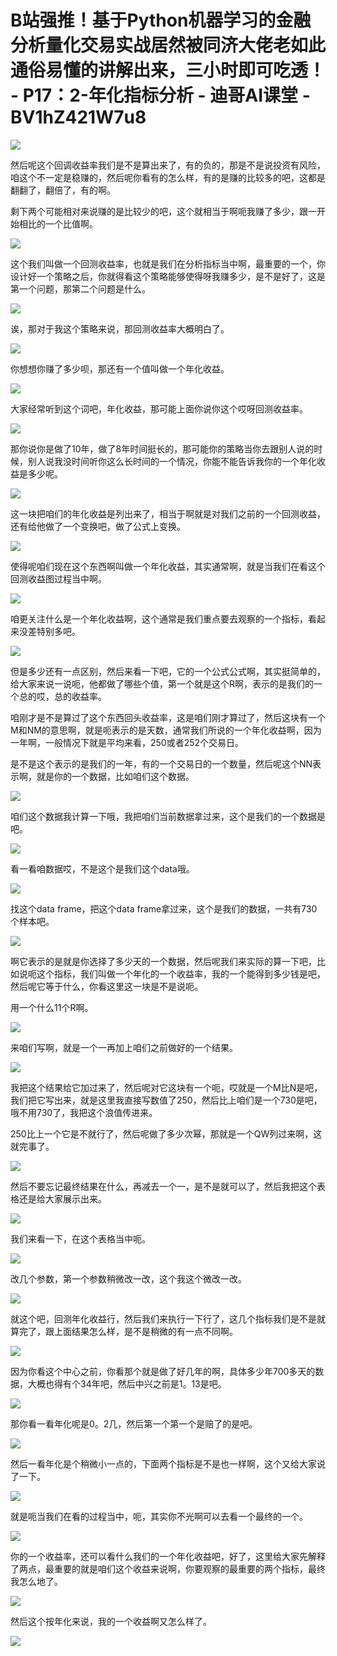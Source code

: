 # B站强推！基于Python机器学习的金融分析量化交易实战居然被同济大佬老如此通俗易懂的讲解出来，三小时即可吃透！ - P17：2-年化指标分析 - 迪哥AI课堂 - BV1hZ421W7u8

![](img/00e5a7275a00e6f4d3826e1f4d1d5fdb_0.png)

然后呢这个回调收益率我们是不是算出来了，有的负的，那是不是说投资有风险，咱这个不一定是稳赚的，然后呢你看有的怎么样，有的是赚的比较多的吧，这都是翻翻了，翻倍了，有的啊。

剩下两个可能相对来说赚的是比较少的吧，这个就相当于啊呃我赚了多少，跟一开始相比的一个比值啊。

![](img/00e5a7275a00e6f4d3826e1f4d1d5fdb_2.png)

这个我们叫做一个回测收益率，也就是我们在分析指标当中啊，最重要的一个，你设计好一个策略之后，你就得看这个策略能够使得呀我赚多少，是不是好了，这是第一个问题，那第二个问题是什么。



![](img/00e5a7275a00e6f4d3826e1f4d1d5fdb_4.png)

诶，那对于我这个策略来说，那回测收益率大概明白了。

![](img/00e5a7275a00e6f4d3826e1f4d1d5fdb_6.png)

你想想你赚了多少呗，那还有一个值叫做一个年化收益。

![](img/00e5a7275a00e6f4d3826e1f4d1d5fdb_8.png)

大家经常听到这个词吧，年化收益，那可能上面你说你这个哎呀回测收益率。

![](img/00e5a7275a00e6f4d3826e1f4d1d5fdb_10.png)

那你说你是做了10年，做了8年时间挺长的，那可能你的策略当你去跟别人说的时候，别人说我没时间听你这么长时间的一个情况，你能不能告诉我你的一个年化收益是多少呢。



![](img/00e5a7275a00e6f4d3826e1f4d1d5fdb_12.png)

这一块把咱们的年化收益是列出来了，相当于啊就是对我们之前的一个回测收益，还有给他做了一个变换吧，做了公式上变换。



![](img/00e5a7275a00e6f4d3826e1f4d1d5fdb_14.png)

使得呢咱们现在这个东西啊叫做一个年化收益，其实通常啊，就是当我们在看这个回测收益图过程当中啊。

![](img/00e5a7275a00e6f4d3826e1f4d1d5fdb_16.png)

咱更关注什么是一个年化收益啊，这个通常是我们重点要去观察的一个指标，看起来没差特别多吧。

![](img/00e5a7275a00e6f4d3826e1f4d1d5fdb_18.png)

但是多少还有一点区别，然后来看一下吧，它的一个公式公式啊，其实挺简单的，给大家来说一说呃，他都做了哪些个值，第一个就是这个R啊，表示的是我们的一个总的哎，总的收益率。

咱刚才是不是算过了这个东西回头收益率，这是咱们刚才算过了，然后这块有一个M和NM的意思啊，就是呃表示的是天数，通常我们所说的一个年化收益啊，因为一年啊，一般情况下就是平均来看，250或者252个交易日。

是不是这个表示的是我们的一年，有的一个交易日的一个数量，然后呢这个NN表示啊，就是你的一个数据，比如咱们这个数据。



![](img/00e5a7275a00e6f4d3826e1f4d1d5fdb_20.png)

咱们这个数据我计算一下哦，我把咱们当前数据拿过来，这个是我们的一个数据是吧。

![](img/00e5a7275a00e6f4d3826e1f4d1d5fdb_22.png)

看一看咱数据哎，不是这个是我们这个data哦。

![](img/00e5a7275a00e6f4d3826e1f4d1d5fdb_24.png)

找这个data frame，把这个data frame拿过来，这个是我们的数据，一共有730个样本吧。



![](img/00e5a7275a00e6f4d3826e1f4d1d5fdb_26.png)

啊它表示的是就是你选择了多少天的一个数据，然后呢我们来实际的算一下吧，比如说呃这个指标，我们叫做一个年化的一个收益率，我的一个能得到多少钱是吧，然后呢它等于什么，你看这里这一块是不是说呃。

用一个什么11个R啊。

![](img/00e5a7275a00e6f4d3826e1f4d1d5fdb_28.png)

来咱们写啊，就是一个一再加上咱们之前做好的一个结果。

![](img/00e5a7275a00e6f4d3826e1f4d1d5fdb_30.png)

我把这个结果给它加过来了，然后呢对它这块有一个呃，哎就是一个M比N是吧，我们把它写出来，就是这里我直接写数值了250，然后比上咱们是一个730是吧，哦不用730了，我把这个浪值传进来。

250比上一个它是不就行了，然后呢做了多少次幂，那就是一个QW列过来啊，这就完事了。

![](img/00e5a7275a00e6f4d3826e1f4d1d5fdb_32.png)

然后不要忘记最终结果在什么，再减去一个一，是不是就可以了，然后我把这个表格还是给大家展示出来。

![](img/00e5a7275a00e6f4d3826e1f4d1d5fdb_34.png)

我们来看一下，在这个表格当中呃。

![](img/00e5a7275a00e6f4d3826e1f4d1d5fdb_36.png)

改几个参数，第一个参数稍微改一改，这个我这个微改一改。

![](img/00e5a7275a00e6f4d3826e1f4d1d5fdb_38.png)

就这个吧，回测年化收益行，然后我们来执行一下行了，这几个指标我们是不是就算完了，跟上面结果怎么样，是不是稍微的有一点不同啊。



![](img/00e5a7275a00e6f4d3826e1f4d1d5fdb_40.png)

因为你看这个中心之前，你看那个就是做了好几年的啊，具体多少年700多天的数据，大概也得有个34年吧，然后中兴之前是1。13是吧。



![](img/00e5a7275a00e6f4d3826e1f4d1d5fdb_42.png)

那你看一看年化呢是0。2几，然后第一个第一个是赔了的是吧。

![](img/00e5a7275a00e6f4d3826e1f4d1d5fdb_44.png)

然后一看年化是个稍微小一点的，下面两个指标是不是也一样啊，这个又给大家说了一下。

![](img/00e5a7275a00e6f4d3826e1f4d1d5fdb_46.png)

就是呃当我们在看的过程当中，呃，其实你不光啊可以去看一个最终的一个。

![](img/00e5a7275a00e6f4d3826e1f4d1d5fdb_48.png)

你的一个收益率，还可以看什么我们的一个年化收益吧，好了，这里给大家先解释了两点，最重要的就是咱们这个收益来说啊，你要观察的最重要的两个指标，最终我怎么地了。



![](img/00e5a7275a00e6f4d3826e1f4d1d5fdb_50.png)

然后这个按年化来说，我的一个收益啊又怎么样了。

![](img/00e5a7275a00e6f4d3826e1f4d1d5fdb_52.png)
